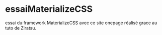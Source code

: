 # essaiMaterializeCSS

essai du framework MaterializeCSS avec ce site onepage réalisé grace au tuto de Ziratsu.
